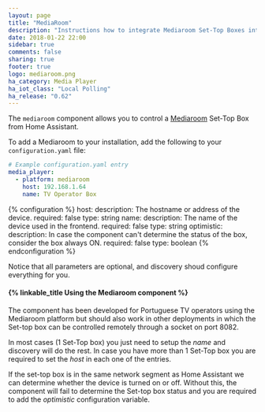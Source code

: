 ```yaml
---
layout: page
title: "MediaRoom"
description: "Instructions how to integrate Mediaroom Set-Top Boxes into Home Assistant."
date: 2018-01-22 22:00
sidebar: true
comments: false
sharing: true
footer: true
logo: mediaroom.png
ha_category: Media Player
ha_iot_class: "Local Polling"
ha_release: "0.62"
---
```


The `mediaroom` component allows you to control a [Mediaroom](https://en.wikipedia.org/wiki/Ericsson_Mediaroom) Set-Top Box from Home Assistant.

To add a Mediaroom to your installation, add the following to your `configuration.yaml` file:

```yaml
# Example configuration.yaml entry
media_player:
  - platform: mediaroom
    host: 192.168.1.64
    name: TV Operator Box
```

{% configuration %}
  host:
    description: The hostname or address of the device.
    required: false
    type: string
  name:
    description: The name of the device used in the frontend.
    required: false
    type: string
  optimistic:
    description: In case the component can't determine the status of the box, consider the box always ON.
    required: false
    type: boolean
{% endconfiguration %}

Notice that all parameters are optional, and discovery shoud configure everything for you.

#### {% linkable_title Using the Mediaroom component %}

The component has been developed for Portuguese TV operators using the Mediaroom platform but should also work in other deployments in which the Set-top box can be controlled remotely through a socket on port 8082.

In most cases (1 Set-Top box) you just need to setup the *name* and discovery will do the rest. In case you have more than 1 Set-Top box you are required to set the *host* in each one of the entries. 

If the set-top box is in the same network segment as Home Assistant we can determine whether the device is turned on or off. Without this, the component will fail to determine the Set-top box status and you are required to add the *optimistic* configuration variable.

